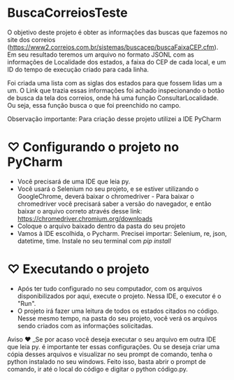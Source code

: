 # BuscaCorreiosTeste

O objetivo deste projeto é obter as informações das buscas que fazemos no site dos correios (https://www2.correios.com.br/sistemas/buscacep/buscaFaixaCEP.cfm). Em seu resultado teremos um arquivo no formato JSONL com as informações de Localidade dos estados, a faixa do CEP de cada local, e um ID do tempo de execução criado para cada linha.

Foi criada uma lista com as siglas dos estados para que fossem lidas um a um. O Link que trazia essas informações foi achado inspecionando o botão de busca da tela dos correios, onde há uma função ConsultarLocalidade. Ou seja, essa função busca o que foi preenchido no campo.

Observação importante: Para criação desse projeto utilizei a IDE PyCharm

# ♡ Configurando o projeto no PyCharm

- Você precisará de uma IDE que leia py. 
- Você usará o Selenium no seu projeto, e se estiver utilizando o GoogleChrome, deverá baixar o chromedriver - Para baixar o chromedriver você precisará saber a versão do navegador, e então baixar o arquivo correto através desse link: https://chromedriver.chromium.org/downloads 
- Coloque o arquivo baixado dentro da pasta do seu projeto 
- Vamos à IDE escolhida, o Pycharm. Precisei importar: Selenium, re, json, datetime, time. Instale no seu terminal com _pip install_

# ♡ Executando o projeto

- Após ter tudo configurado no seu computador, com os arquivos disponibilizados por aqui, execute o projeto. Nessa IDE, o executor é o "Run". 
- O projeto irá fazer uma leitura de todos os estados citados no código. Nesse mesmo tempo, na pasta do seu projeto, você verá os arquivos sendo criados com as informações solicitadas.



Aviso ❤
_Se por acaso você deseja executar o seu arquivo em outra IDE que leia py. é importante ter essas configurações. Ou se deseja criar uma cópia desses arquivos e visualizar no seu prompt de comando, tenha o python instalado no seu windows. Feito isso, basta abrir o prompt de comando, ir até o local do código e digitar o python código.py.

